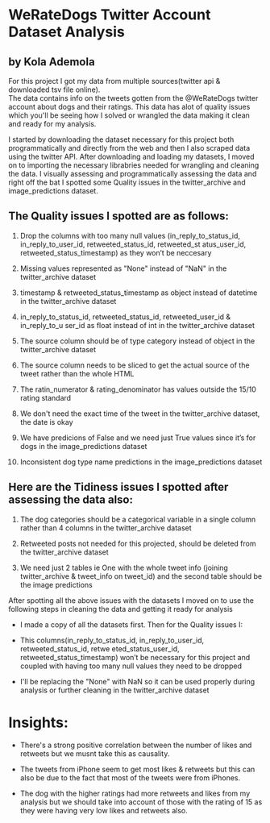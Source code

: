 # WeRateDogs Twitter Account Dataset Analysis
## by Kola Ademola

For this project I got my data from multiple sources(twitter api & downloaded tsv file online).  
The data contains info on the tweets gotten from the @WeRateDogs twitter account about dogs and their ratings. This data has alot of quality issues which you'll be seeing how I solved or wrangled the data making it clean and ready for my analysis.

I started by downloading the dataset necessary for this project both programmatically and directly
from the web and then I also scraped data using the twitter API.
After downloading and loading my datasets, I moved on to importing the necessary librabries
needed for wrangling and cleaning the data. I visually assessing and programmatically assessing the
data and right off the bat I spotted some Quality issues in the twitter_archive and image_predictions
dataset. 

## The Quality issues I spotted are as follows:

1. Drop the columns with too many null values
(in_reply_to_status_id, in_reply_to_user_id, retweeted_status_id, retweeted_st
atus_user_id, retweeted_status_timestamp) as they won’t be neccesary

2. Missing values represented as "None" instead of "NaN" in
the twitter_archive dataset

3. timestamp & retweeted_status_timestamp as object instead of datetime in
the twitter_archive dataset

4. in_reply_to_status_id, retweeted_status_id, retweeted_user_id & in_reply_to_u
ser_id as float instead of int in the twitter_archive dataset

5. The source column should be of type category instead of object in
the twitter_archive dataset

6. The source column needs to be sliced to get the actual source of the tweet rather
than the whole HTML

7. The ratin_numerator & rating_denominator has values outside the 15/10 rating
standard

8. We don't need the exact time of the tweet in the twitter_archive dataset, the date is
okay

9. We have predicions of False and we need just True values since it’s for dogs in
the image_predictions dataset

10. Inconsistent dog type name predictions in the image_predictions dataset


## Here are the Tidiness issues I spotted after assessing the data also:

1. The dog categories should be a categorical variable in a single column rather than 4
columns in the twitter_archive dataset

2. Retweeted posts not needed for this projected, should be deleted from
the twitter_archive dataset

3. We need just 2 tables ie One with the whole tweet info
(joining twitter_archive & tweet_info on tweet_id) and the second table should be
the image predictions


After spotting all the above issues with the datasets I moved on to use the following steps in
cleaning the data and getting it ready for analysis

* I made a copy of all the datasets first.
Then for the Quality issues I:

* This columns(in_reply_to_status_id, in_reply_to_user_id, retweeted_status_id, retwe
eted_status_user_id, retweeted_status_timestamp) won’t be necessary for this
project and coupled with having too many null values they need to be dropped

* I'll be replacing the "None" with NaN so it can be used properly during analysis or
further cleaning in the twitter_archive dataset


# Insights:

* There's a strong positive correlation between the number of likes and retweets but we musnt take this as causality.

* The tweets from iPhone seem to get most likes & retweets but this can also be due to the fact that most of the tweets were from iPhones.

* The dog with the higher ratings had more retweets and likes from my analysis but we should take into account of those with the rating of 15 as they were having very low likes and retweets also.
